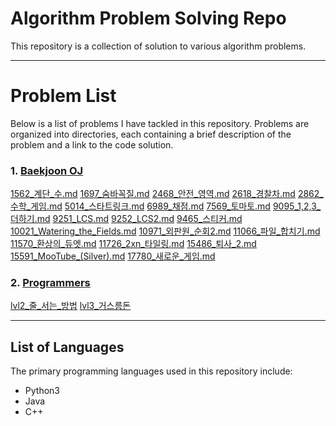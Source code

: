 # Algorithm Problem Solving Repo
This repository is a collection of solution to various algorithm problems.

---
# Problem List
Below is a list of problems I have tackled in this repository. Problems are organized into directories, each containing a brief description of the problem and a link to the code solution.
### 1. [Baekjoon OJ](<https://www.acmicpc.net/>)
[1562_계단_수.md](./Baekjoon_oj/solution/1562_계단_수.md)
[1697_숨바꼭질.md](./Baekjoon_oj/solution/1697_숨바꼭질.md)
[2468_안전_영역.md](./Baekjoon_oj/solution/2468_안전_영역.md)
[2618_경찰차.md](./Baekjoon_oj/solution/2618_경찰차.md)
[2862_수학_게임.md](./Baekjoon_oj/solution/2862_수학_게임.md)
[5014_스타트링크.md](./Baekjoon_oj/solution/5014_스타트링크.md)
[6989_채점.md](./Baekjoon_oj/solution/6989_채점.md)
[7569_토마토.md](./Baekjoon_oj/solution/7569_토마토.md)
[9095_1,2,3_더하기.md](./Baekjoon_oj/solution/9095_1,2,3_더하기.md)
[9251_LCS.md](./Baekjoon_oj/solution/9251_LCS.md)
[9252_LCS2.md](./Baekjoon_oj/solution/9252_LCS2.md)
[9465_스티커.md](./Baekjoon_oj/solution/9465_스티커.md)
[10021_Watering_the_Fields.md](./Baekjoon_oj/solution/10021_Watering_the_Fields.md)
[10971_외판원_순회2.md](./Baekjoon_oj/solution/10971_외판원_순회2.md)
[11066_파일_합치기.md](./Baekjoon_oj/solution/11066_파일_합치기.md)
[11570_환상의_듀엣.md](./Baekjoon_oj/solution/11570_환상의_듀엣.md)
[11726_2xn_타일링.md](./Baekjoon_oj/solution/11726_2xn_타일링.md)
[15486_퇴사_2.md](./Baekjoon_oj/solution/15486_퇴사_2.md)
[15591_MooTube_(Silver).md](./Baekjoon_oj/solution/15591_MooTube_(Silver).md)
[17780_새로운_게임.md](./Baekjoon_oj/solution/17780_새로운_게임.md)
### 2. [Programmers](https://programmers.co.kr/)
[lvl2_줄_서는_방법](./Programmers/solution/lvl2_줄_서는_방법)
[lvl3_거스름돈](./Programmers/solution/lvl3_거스름돈)

---
## List of Languages
The primary programming languages used in this repository include:
- Python3 
- Java 
- C++